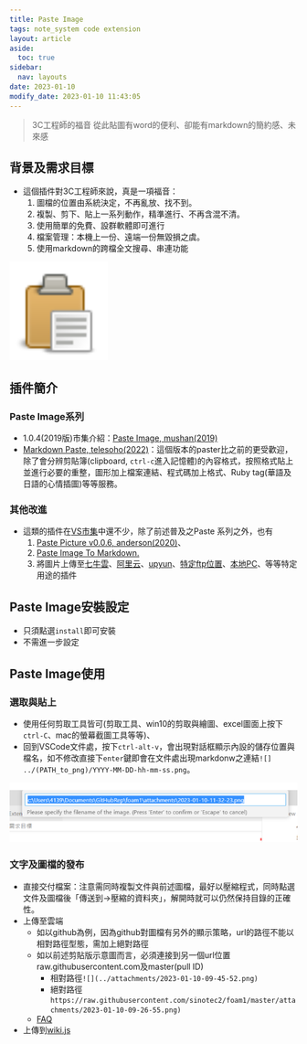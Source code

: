 ```yaml
---
title: Paste Image
tags: note_system code extension
layout: article
aside:
  toc: true
sidebar:
  nav: layouts
date: 2023-01-10
modify_date: 2023-01-10 11:43:05
---
```


> 3C工程師的福音
> 從此貼圖有word的便利、卻能有markdown的簡約感、未來感

## 背景及需求目標

- 這個插件對3C工程師來說，真是一項福音：
  1. 圖檔的位置由系統決定，不再亂放、找不到。
  2. 複製、剪下、貼上一系列動作，精準進行、不再含混不清。
  3. 使用簡單的免費、設群軟體即可進行
  4. 檔案管理：本機上一份、遠端一份無毀損之虞。
  5. 使用markdown的跨檔全文搜尋、串連功能

![](https://raw.githubusercontent.com/sinotec2/foam1/master/attachments/2023-01-10-09-45-52.png)

## 插件簡介

### Paste Image系列

- 1.0.4(2019版)市集介紹：[Paste Image, mushan(2019)](https://marketplace.visualstudio.com/items?itemName=mushan.vscode-paste-image)
- [Markdown Paste, telesoho(2022)](https://marketplace.visualstudio.com/items?itemName=telesoho.vscode-markdown-paste-image)：這個版本的paster比之前的更受歡迎，除了會分辨剪貼簿(clipboard, `ctrl-c`進入記憶體)的內容格式，按照格式貼上並進行必要的重整，圖形加上檔案連結、程式碼加上格式、Ruby tag(華語及日語的心情插圖)等等服務。

### 其他改進

- 這類的插件在[VS市集][8]中還不少，除了前述普及之Paste 系列之外，也有
  1. [Paste Picture v0.0.6, anderson(2020)][1]、
  2. [Paste Image To Markdown.][2]
  3. 將圖片上傳至[七牛雲][3]、[阿里云][4]、[upyun][5]、[特定ftp位置][7]、[本地PC][6]、等等特定用途的插件

## Paste Image安裝設定

- 只須點選`install`即可安裝
- 不需進一步設定

## Paste Image使用

### 選取與貼上

- 使用任何剪取工具皆可(剪取工具、win10的剪取與繪圖、excel圖面上按下`ctrl-C`、mac的螢幕截圖工具等等)、
- 回到VSCode文件處，按下`ctrl-alt-v`，會出現對話框顯示內設的儲存位置與檔名，如不修改直接下`enter`鍵即會在文件處出現markdonw之連結`![] ../(PATH_to_png)/YYYY-MM-DD-hh-mm-ss.png`。

![](https://raw.githubusercontent.com/sinotec2/foam1/master/attachments/2023-01-10-11-35-09.png)

### 文字及圖檔的發布

- 直接交付檔案：注意需同時複製文件與前述圖檔，最好以壓縮程式，同時點選文件及圖檔後「傳送到->壓縮的資料夾」，解開時就可以仍然保持目錄的正確性。
- 上傳至雲端
  - 如以github為例，因為github對圖檔有另外的顯示策略，url的路徑不能以相對路徑型態，需加上絕對路徑
  - 如以前述剪貼版示意圖而言，必須連接到另一個url位置raw.githubusercontent.com及master(pull ID)
    - 相對路徑`![](../attachments/2023-01-10-09-45-52.png)`
    - 絕對路徑`https://raw.githubusercontent.com/sinotec2/foam1/master/attachments/2023-01-10-09-26-55.png)`
  - [FAQ][10]
- 上傳到[wiki.js][9]

[1]: https://marketplace.visualstudio.com/items?itemName=anderson.vscode-extension-paste-image "Paste Picture：Paste image directly from clipboard to markdown/asciidoc(or other file)! Support Mac/Windows/Linux! And support config destination folder."
[2]: <https://marketplace.visualstudio.com/items?itemName=Liu-Yongle.paste-image-to-markdown> "Paste Image To Markdown. v1.0.0 by Liu-Yongle(2019)"
[3]: https://marketplace.visualstudio.com/items?itemName=favers.paste-image-to-qiniu "vscode-paste-image-to-qiniu(2017) 一个可以支持截图粘贴上传图片到七牛、让你写用vscode写markdown有更好的体验。"
[4]: https://marketplace.visualstudio.com/items?itemName=jasonroger.paste-image-to-aliyun "paste image to aliyun, v0.0.2 by jason roger(2017) 一个可以支持截图粘贴上传图片到阿里云、让你写用vscode写markdown有更好的体验。"
[5]: https://marketplace.visualstudio.com/items?itemName=firshme.paste-image-to-upyun "paste image to upyun v0.0.7,by firshme, 截图上传又拍与云插件"
[6]: https://marketplace.visualstudio.com/items?itemName=sakamoto66.vscode-paste-image "Paste Image from local pc, v1.1.9 by sakamoto66, paste image from local pc clipboard directly"
[7]:https://marketplace.visualstudio.com/items?itemName=ziok2010.vscode-paste-image-ftp "Paste Image Ftp v0.2.2, by ziok2010(2017)paste image from clipboard directly and upload ftp server"
[8]: https://marketplace.visualstudio.com/ "  Visual Studio   |   Marketplace"
[9]: http://125.229.149.182:8000/zh-tw/note_system/剪貼簿/paste_image "Paste Image：3C工程師的福音 > 從此貼圖有word的便利、卻能有markdown的簡約感、未來感"
[10]: https://sinotec2.github.io/FAQ/Paste_Image "Paste Image"